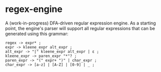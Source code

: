 # regex-engine

A (work-in-progress) DFA-driven regular expression engine. As a starting point, the engine's parser will support all regular expressions that can be generated using this grammar:

```
regex -> expr* ;
expr -> kleene_expr alt_expr ;
alt_expr -> "|" kleene_expr alt_expr | ε ;
kleene_expr -> paren_expr "*"? ;
paren_expr -> "(" expr+ ")" | char_expr ;
char_expr -> [a-z] | [A-Z] | [0-9] | _ ;
```